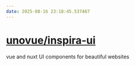 ```yaml
---
date: 2025-08-16 23:18:45.537487
---
```


# [unovue/inspira-ui](https://github.com/unovue/inspira-ui)

vue and nuxt UI components for beautiful websites